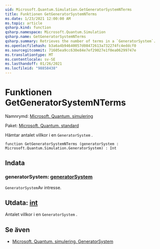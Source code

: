 ```yaml
---
uid: Microsoft.Quantum.Simulation.GetGeneratorSystemNTerms
title: Funktionen GetGeneratorSystemNTerms
ms.date: 1/23/2021 12:00:00 AM
ms.topic: article
qsharp.kind: function
qsharp.namespace: Microsoft.Quantum.Simulation
qsharp.name: GetGeneratorSystemNTerms
qsharp.summary: Retrieves the number of terms in a `GeneratorSystem`.
ms.openlocfilehash: b3a6a4b94640057d08472613a732274fc4eddcf0
ms.sourcegitcommit: 71605ea9cc630e84e7ef29027e1f0ea06299747e
ms.translationtype: MT
ms.contentlocale: sv-SE
ms.lasthandoff: 01/26/2021
ms.locfileid: "98858438"
---
```

# <a name="getgeneratorsystemnterms-function"></a>Funktionen GetGeneratorSystemNTerms

Namnrymd: [Microsoft. Quantum. simulering](xref:Microsoft.Quantum.Simulation)

Paket: [Microsoft. Quantum. standard](https://nuget.org/packages/Microsoft.Quantum.Standard)


Hämtar antalet villkor i en `GeneratorSystem` .

```qsharp
function GetGeneratorSystemNTerms (generatorSystem : Microsoft.Quantum.Simulation.GeneratorSystem) : Int
```


## <a name="input"></a>Indata

### <a name="generatorsystem--generatorsystem"></a>generatorSystem: [generatorSystem](xref:Microsoft.Quantum.Simulation.GeneratorSystem)

`GeneratorSystem`Av intresse.



## <a name="output--int"></a>Utdata: [int](xref:microsoft.quantum.lang-ref.int)

Antalet villkor i en `GeneratorSystem` .

## <a name="see-also"></a>Se även

- [Microsoft. Quantum. simulering. GeneratorSystem](xref:Microsoft.Quantum.Simulation.GeneratorSystem)